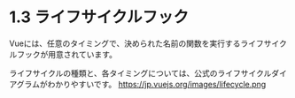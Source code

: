 # 1.3 ライフサイクルフック

Vueには、任意のタイミングで、決められた名前の関数を実行するライフサイクルフックが用意されています。

ライフサイクルの種類と、各タイミングについては、公式のライフサイクルダイアグラムがわかりやすいです。
https://jp.vuejs.org/images/lifecycle.png

